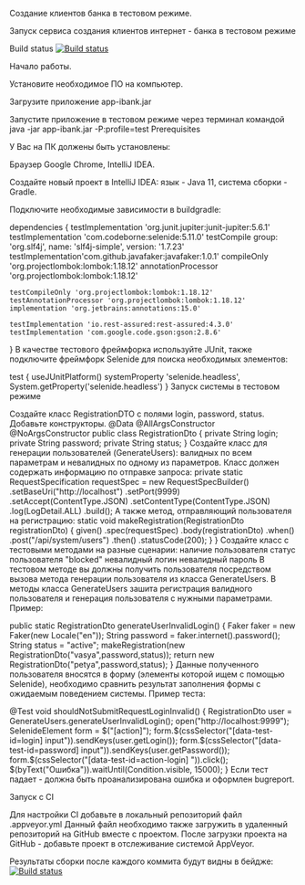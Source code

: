 
Создание клиентов банка в тестовом режиме.

Запуск сервиса создания клиентов интернет - банка в тестовом режиме

Build status
[![Build status](https://ci.appveyor.com/api/projects/status/0srs7age2itcmcpv?svg=true)](https://ci.appveyor.com/project/lina108108/hw5-2)

Начало работы.

Установите необходимое ПО на компьютер.

Загрузите приложение app-ibank.jar

Запустите приложение в тестовом режиме через терминал командой java -jar app-ibank.jar -P:profile=test
Prerequisites

У Вас на ПК должены быть установлены:

Браузер Google Chrome,
IntelliJ IDEA.

Создайте новый проект в IntelliJ IDEA:
 язык - Java 11, система сборки - Gradle.
 
 Подключите необходимые зависимости в buildgradle:

dependencies {
    testImplementation 'org.junit.jupiter:junit-jupiter:5.6.1'
    testImplementation 'com.codeborne:selenide:5.11.0'
    testCompile group: 'org.slf4j', name: 'slf4j-simple', version: '1.7.23'
    testImplementation'com.github.javafaker:javafaker:1.0.1'
    compileOnly 'org.projectlombok:lombok:1.18.12'
    annotationProcessor 'org.projectlombok:lombok:1.18.12'

    testCompileOnly 'org.projectlombok:lombok:1.18.12'
    testAnnotationProcessor 'org.projectlombok:lombok:1.18.12'
    implementation 'org.jetbrains:annotations:15.0'

    testImplementation 'io.rest-assured:rest-assured:4.3.0'
    testImplementation 'com.google.code.gson:gson:2.8.6'
}
В качестве тестового фреймфорка используйте JUnit, также подключите фреймфорк Selenide для поиска необходимых элементов:

test {
    useJUnitPlatform()
    systemProperty 'selenide.headless', System.getProperty('selenide.headless')
}
Запуск системы в тестовом режиме

Создайте класс RegistrationDTO с полями login, password, status. Добавьте конструкторы.
@Data
@AllArgsConstructor
@NoArgsConstructor
public class RegistrationDto {
 private String login;
 private String password;
 private String status;
}
Создайте класс для генерации пользователей (GenerateUsers): валидных по всем параметрам и невалидных по одному из параметров.
Класс должен содержать информацию по отправке запроса:
private static RequestSpecification requestSpec = new RequestSpecBuilder()
            .setBaseUri("http://localhost")
            .setPort(9999)
            .setAccept(ContentType.JSON)
            .setContentType(ContentType.JSON)
            .log(LogDetail.ALL)
            .build();
А также метод, отправляющий пользователя на регистрацию:
 static void makeRegistration(RegistrationDto registrationDto) {
        given()
                .spec(requestSpec)
                .body(registrationDto)
                        .when()
                        .post("/api/system/users")
                        .then()
                        .statusCode(200);
    }
}
Создайте класс с тестовыми методами на разные сценарии:
наличие пользователя
статус пользователя "blocked"
невалидный логин
невалидный пароль
В тестовом методе вы должны получить пользователя посредством вызова метода генерации пользователя из класса GenerateUsers. В методы класса GenerateUsers зашита регистрация валидного пользователя и генерация пользователя с нужными параметрами. Пример:

public static RegistrationDto generateUserInvalidLogin() {
       Faker faker = new Faker(new Locale("en"));
       String password = faker.internet().password();
       String status = "active";
       makeRegistration(new RegistrationDto("vasya",password,status));
       return new RegistrationDto("petya",password,status);
   }
Данные полученного пользователя вносятся в форму (элементы которой ищем с помощью Selenide), необходимо сравнить результат заполнения формы с ожидаемым поведением системы. Пример теста:

@Test
   void shouldNotSubmitRequestLoginInvalid() {
       RegistrationDto user = GenerateUsers.generateUserInvalidLogin();
       open("http://localhost:9999");
       SelenideElement form = $("[action]");
       form.$(cssSelector("[data-test-id=login] input")).sendKeys(user.getLogin());
       form.$(cssSelector("[data-test-id=password] input")).sendKeys(user.getPassword());
       form.$(cssSelector("[data-test-id=action-login] ")).click();
       $(byText("Ошибка")).waitUntil(Condition.visible, 15000);
   }
Если тест падает - должна быть проанализирована ошибка и оформлен bugreport.

Запуск с CI

Для настройки CI добавьте в локальный репозиторий файл .appveyor.yml Данный файл необходимо также загружить в удаленный репозиторий на GitHub вместе с проектом. После загрузки проекта на GitHub - добавьте проект в отслеживание системой AppVeyor.

Результаты сборки после каждого коммита будут видны в бейдже: [![Build status](https://ci.appveyor.com/api/projects/status/0srs7age2itcmcpv?svg=true)](https://ci.appveyor.com/project/lina108108/hw5-2)
